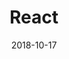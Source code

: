 ---
id: 3
title: React
tag: react
date: "2018-10-17"
image: ../src/images/react.svg
pagetype: tech
---
